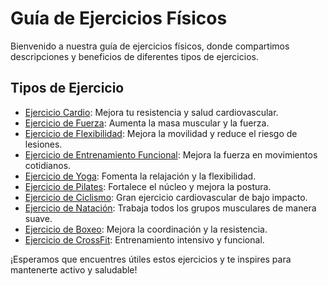 # Guía de Ejercicios Físicos

Bienvenido a nuestra guía de ejercicios físicos, donde compartimos descripciones y beneficios de diferentes tipos de ejercicios.

## Tipos de Ejercicio

- [Ejercicio Cardio](https://github.com/JuanSantoyoJ/GuiaDeEjercicios/tree/cardio/ejercicios/cardio.md): Mejora tu resistencia y salud cardiovascular.
- [Ejercicio de Fuerza](https://github.com/JuanSantoyoJ/GuiaDeEjercicios/tree/fuerza/ejercicios/fuerza.md): Aumenta la masa muscular y la fuerza.
- [Ejercicio de Flexibilidad](https://github.com/JuanSantoyoJ/GuiaDeEjercicios/tree/flexibilidad/ejercicios/flexibilidad.md): Mejora la movilidad y reduce el riesgo de lesiones.
- [Ejercicio de Entrenamiento Funcional](https://github.com/JuanSantoyoJ/GuiaDeEjercicios/tree/entrenamiento_funcional/ejercicios/entrenamiento_funcional.md): Mejora la fuerza en movimientos cotidianos.
- [Ejercicio de Yoga](https://github.com/JuanSantoyoJ/GuiaDeEjercicios/tree/yoga/ejercicios/yoga.md): Fomenta la relajación y la flexibilidad.
- [Ejercicio de Pilates](https://github.com/JuanSantoyoJ/GuiaDeEjercicios/tree/pilates/ejercicios/pilates.md): Fortalece el núcleo y mejora la postura.
- [Ejercicio de Ciclismo](https://github.com/JuanSantoyoJ/GuiaDeEjercicios/tree/ciclismo/ejercicios/ciclismo.md): Gran ejercicio cardiovascular de bajo impacto.
- [Ejercicio de Natación](https://github.com/JuanSantoyoJ/GuiaDeEjercicios/tree/natacion/ejercicios/natacion.md): Trabaja todos los grupos musculares de manera suave.
- [Ejercicio de Boxeo](https://github.com/JuanSantoyoJ/GuiaDeEjercicios/tree/boxeo/ejercicios/boxeo.md): Mejora la coordinación y la resistencia.
- [Ejercicio de CrossFit](https://github.com/JuanSantoyoJ/GuiaDeEjercicios/tree/crossfit/ejercicios/crossfit.md): Entrenamiento intensivo y funcional.

¡Esperamos que encuentres útiles estos ejercicios y te inspires para mantenerte activo y saludable!
